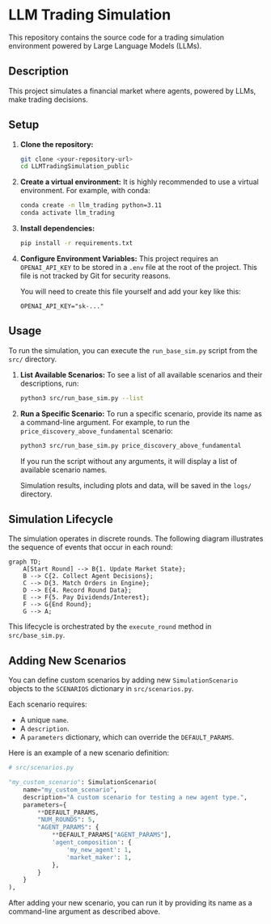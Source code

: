 # LLM Trading Simulation

This repository contains the source code for a trading simulation environment powered by Large Language Models (LLMs).

## Description

This project simulates a financial market where agents, powered by LLMs, make trading decisions.

## Setup

1.  **Clone the repository:**
    ```bash
    git clone <your-repository-url>
    cd LLMTradingSimulation_public
    ```

2.  **Create a virtual environment:**
    It is highly recommended to use a virtual environment. For example, with conda:
    ```bash
    conda create -n llm_trading python=3.11
    conda activate llm_trading
    ```

3.  **Install dependencies:**
    ```bash
    pip install -r requirements.txt
    ```

4.  **Configure Environment Variables:**
    This project requires an `OPENAI_API_KEY` to be stored in a `.env` file at the root of the project. This file is not tracked by Git for security reasons. 

    You will need to create this file yourself and add your key like this:
    ```
    OPENAI_API_KEY="sk-..."
    ```

## Usage

To run the simulation, you can execute the `run_base_sim.py` script from the `src/` directory.

1.  **List Available Scenarios:**
    To see a list of all available scenarios and their descriptions, run:
    ```bash
    python3 src/run_base_sim.py --list
    ```

2.  **Run a Specific Scenario:**
    To run a specific scenario, provide its name as a command-line argument. For example, to run the `price_discovery_above_fundamental` scenario:
    ```bash
    python3 src/run_base_sim.py price_discovery_above_fundamental
    ```

    If you run the script without any arguments, it will display a list of available scenario names.

    Simulation results, including plots and data, will be saved in the `logs/` directory.

## Simulation Lifecycle

The simulation operates in discrete rounds. The following diagram illustrates the sequence of events that occur in each round:

```mermaid
graph TD;
    A[Start Round] --> B{1. Update Market State};
    B --> C{2. Collect Agent Decisions};
    C --> D{3. Match Orders in Engine};
    D --> E{4. Record Round Data};
    E --> F{5. Pay Dividends/Interest};
    F --> G{End Round};
    G --> A;
```

This lifecycle is orchestrated by the `execute_round` method in `src/base_sim.py`.

## Adding New Scenarios

You can define custom scenarios by adding new `SimulationScenario` objects to the `SCENARIOS` dictionary in `src/scenarios.py`.

Each scenario requires:
- A unique `name`.
- A `description`.
- A `parameters` dictionary, which can override the `DEFAULT_PARAMS`.

Here is an example of a new scenario definition:
```python
# src/scenarios.py

"my_custom_scenario": SimulationScenario(
    name="my_custom_scenario",
    description="A custom scenario for testing a new agent type.",
    parameters={
        **DEFAULT_PARAMS,
        "NUM_ROUNDS": 5,
        "AGENT_PARAMS": {
            **DEFAULT_PARAMS["AGENT_PARAMS"],
            'agent_composition': {
                'my_new_agent': 1,
                'market_maker': 1,
            },
        }
    }
),
```
After adding your new scenario, you can run it by providing its name as a command-line argument as described above. 